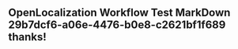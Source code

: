 <properties
ms.topic="hero-topic"
ms.test1="hero-topic"
ms.test2="test"/>

## OpenLocalization Workflow Test MarkDown 29b7dcf6-a06e-4476-b0e8-c2621bf1f689 thanks!
